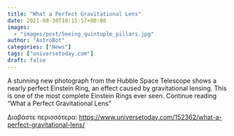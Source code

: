 ```yaml
---
title: "What a Perfect Gravitational Lens"
date: 2021-08-30T18:15:57+00:00
images:
  - "images/post/Seeing_quintuple_pillars.jpg"
author: "AstroBot"
categories: ["News"]
tags: ["universetoday.com"]
draft: false
---
```


A stunning new photograph from the Hubble Space Telescope shows a nearly perfect Einstein Ring, an effect caused by gravitational lensing. This is one of the most complete Einstein Rings ever seen.  Continue reading “What a Perfect Gravitational Lens” 

Διαβάστε περισσότερα: https://www.universetoday.com/152362/what-a-perfect-gravitational-lens/
